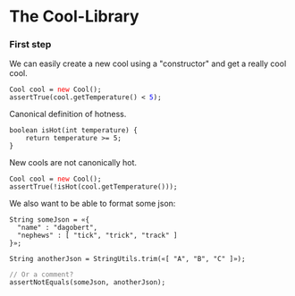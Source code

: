 The Cool-Library
================

### First step

We can easily create a new cool using a "constructor" and get
a really cool cool.

<pre><code>Cool cool = <span style="color:red">new</span> Cool();
assertTrue(cool.getTemperature() < <span style="color:blue">5</span>);</code></pre>

Canonical definition of hotness.

<pre><code>boolean isHot(int temperature) {
    return temperature >= 5;
}</code></pre>

New cools are not canonically hot.

<pre><code>Cool cool = <span style="color:red">new</span> Cool();
assertTrue(!isHot(cool.getTemperature()));</code></pre>

We also want to be able to format some json:

<pre><code>String someJson = «{
  "name" : "dagobert",
  "nephews" : [ "tick", "trick", "track" ]
}»;

String anotherJson = StringUtils.trim(«[ "A", "B", "C" ]»);

<span style="color:gray">// Or a comment?</span>
assertNotEquals(someJson, anotherJson);</code></pre>
